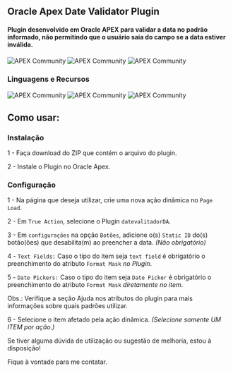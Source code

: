 ## Oracle Apex Date Validator Plugin
#### Plugin desenvolvido em Oracle APEX para validar a data no padrão informado, não permitindo que o usuário saia do campo se a data estiver inválida.
<div style="display: inline_block">
    <img align="center" alt="APEX Community" 
    src="https://img.shields.io/badge/Oracle-F80000??style=for-the-badge&logo=oracle&logoColor=white
    "></img>
    <img align="center" alt="APEX Community" 
    src="https://cdn.rawgit.com/Dani3lSun/apex-github-badges/78c5adbe/badges/apex-community-badge.svg
    "></img>
    <img align="center" alt="APEX Community" 
    src="https://cdn.rawgit.com/Dani3lSun/apex-github-badges/7919f913/badges/apex-love-badge.svg
    "></img>
</div>

### Linguagens e Recursos
<div style="display: inline_block">
       <img align="center" alt="APEX Community" 
    src="https://cdn.rawgit.com/Dani3lSun/apex-github-badges/b7e95341/badges/apex-plugin-badge.svg
    "></img>
    <img align="center" alt="APEX Community" 
    src="https://cdn.rawgit.com/Dani3lSun/apex-github-badges/6ed914a1/badges/apex-javascript-badge.svg
    "></img>
    <img align="center" alt="APEX Community" 
    src="https://cdn.rawgit.com/Dani3lSun/apex-github-badges/6ed914a1/badges/apex-plsql-badge.svg
    "></img>
</div>

## Como usar:
### Instalação
1 - Faça download do ZIP que contém o arquivo do plugin.

2 - Instale o Plugin no Oracle Apex.

### Configuração
1 - Na página que deseja utilizar, crie uma nova ação dinâmica no ``` Page Load ```.

2 - Em ``` True Action ```, selecione o Plugin ``` datevalitadorDA ```.

3 - Em ``` configurações ``` na opção ```Botões```, adicione o(s) ```Static ID``` do(s) botão(ões) que desabilita(m) ao preencher a data. *(Não obrigatório)*

4 - ```Text Fields:``` Caso o tipo do item seja ```text field``` é obrigatório o preenchimento do atributo ```Format Mask``` *no Plugin*.

5 - ```Date Pickers:``` Caso o tipo do item seja ```Date Picker``` é obrigatório o preenchimento do atributo ```Format Mask``` *diretamente no item*.

Obs.: Verifique a seção Ajuda nos atributos do plugin para mais informações sobre quais padrões utilizar.<br> 

6 - Selecione o item afetado pela ação dinâmica. *(Selecione somente UM ITEM por ação.)*

Se tiver alguma dúvida de utilização ou sugestão de melhoria, estou à disposição!

Fique à vontade para me contatar.
